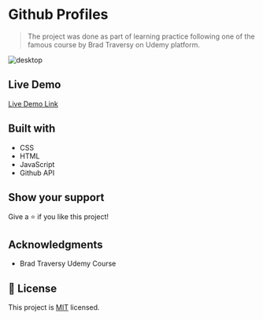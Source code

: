 # Github Profiles
> The project was done as part of learning practice following one of the famous course by Brad Traversy on Udemy platform.

![desktop](https://meri-mg.github.io/Github-Profiles-Project-28/master/../../../../desktop.png)

## Live Demo

[Live Demo Link](https://meri-mg.github.io/Github-Profiles-Project-28/)

## Built with
- CSS
- HTML
- JavaScript
- Github API


## Show your support

Give a ⭐️ if you like this project!

## Acknowledgments

- Brad Traversy Udemy Course

## 📝 License

This project is [MIT](./MIT.md) licensed.